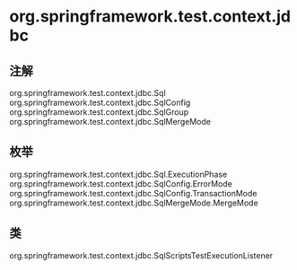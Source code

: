 # org.springframework.test.context.jdbc

## 注解

org.springframework.test.context.jdbc.Sql
org.springframework.test.context.jdbc.SqlConfig
org.springframework.test.context.jdbc.SqlGroup
org.springframework.test.context.jdbc.SqlMergeMode

## 枚举

org.springframework.test.context.jdbc.Sql.ExecutionPhase
org.springframework.test.context.jdbc.SqlConfig.ErrorMode
org.springframework.test.context.jdbc.SqlConfig.TransactionMode
org.springframework.test.context.jdbc.SqlMergeMode.MergeMode

## 类

org.springframework.test.context.jdbc.SqlScriptsTestExecutionListener




